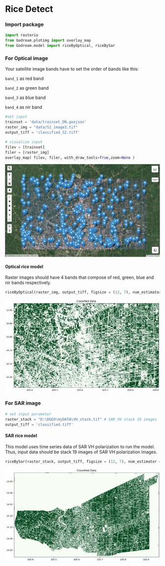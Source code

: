 # Rice Detect

### Import package


```python
import rasterio
from Godream.plotimg import overlay_map
from Godream.model import riceByOptical, riceBySar
```

### For Optical image

Your satellite image bands have to set the order of bands like this: 

`band_1` as red band

`band_2` as green band

`band_3` as blue band

`band_4` as nir band

```python
#set input
trainset = 'data/trainset_DN.geojson'
raster_img = "data/S2_image3.tif"
output_tiff = 'classified_S2.tiff'
```


```python
# visualize input
filev = [trainset]
filer = [raster_img]
overlay_map( filev, filer, with_draw_tools=True,zoom=None )
```

![123](img/rice1.png)



#### Optical rice model

Raster images should have 4 bands that compose of red, green, blue and nir bands respectively.

```python
riceByOptical(raster_img, output_tiff, figsize = (12, 7), num_estimator = 100)
```

![123](img/ML2.png)
<!-- <img align="center" src="img/ML2.png" > -->



### For SAR image

```python
# set input parameter
raster_stack = "D:\DGEO\myDATA\VH_stack.tif" # SAR_VH stack 19 images
output_tiff = 'classified.tiff'
```

#### SAR rice model
This model uses time series data of SAR VH polarization to run the model. Thus, input data should be stack 19 images of SAR VH polarization images.

```python
riceBySar(raster_stack, output_tiff, figsize = (12, 7), num_estimator = 100 )
```

![123](img/ML3.png)
<!-- <img align="center" src="img/ML3.png" > -->
